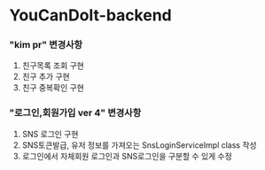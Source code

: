 
# YouCanDoIt-backend

### "kim pr" 변경사항
1. 친구목록 조회 구현
2. 친구 추가 구현
3. 친구 중복확인 구현

### "로그인,회원가입 ver 4" 변경사항
1. SNS 로그인 구현
2. SNS토큰발급, 유저 정보를 가져오는 SnsLoginServiceImpl class 작성
3. 로그인에서 자체회원 로그인과 SNS로그인을 구분할 수 있게 수정 
